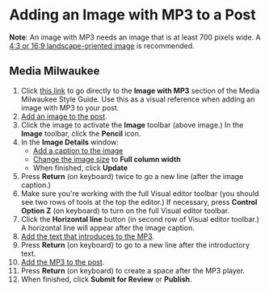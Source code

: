 # Adding an Image with MP3 to a Post

**Note**: An image with MP3 needs an image that is at least 700 pixels wide. A [4:3 or 16:9 landscape-oriented image](http://mediamilwaukee.com/style-guide) is recommended.

## Media Milwaukee

1. Click [this link](http://mediamilwaukee.com/style-guide#imagewithmp3) to go directly to the **Image with MP3** section of the Media Milwaukee Style Guide. Use this as a visual reference when adding an image with MP3 to your post.
2. [Add an image to the post](adding-an-image-to-a-post.md).
3. Click the image to activate the **Image** toolbar \(above image.\) In the **Image** toolbar, click the **Pencil** icon.
4. In the **Image Details** window:
   * [Add a caption to the image](adding-a-caption-and-alt-text-to-an-image.md)
   * [Change the image size](changing-the-size-of-an-image.md) to **Full column width**
   * When finished, click **Update**
5. Press **Return** \(on keyboard\) twice to go a new line \(after the image caption.\)   
6. Make sure you're working with the full Visual editor toolbar \(you should see two rows of tools at the top the editor.\) If necessary, press **Control** **Option** **Z** \(on keyboard\) to turn on the full Visual editor toolbar.
7. Click the **Horizontal line** button \(in second row of Visual editor toolbar.\) A horizontal line will appear after the image caption.
8. [Add the text that introduces to the MP3](../working-with-text-and-links/working-with-content-in-the-visual-editor.md). 
9. Press **Return** \(on keyboard\) to go to a new line after the introductory text.
10. [Add the MP3 to the post](adding-an-mp3-to-a-post.md). 
11. Press **Return** \(on keyboard\) to create a space after the MP3 player.
12. When finished, click **Submit for Review** or **Publish**.

